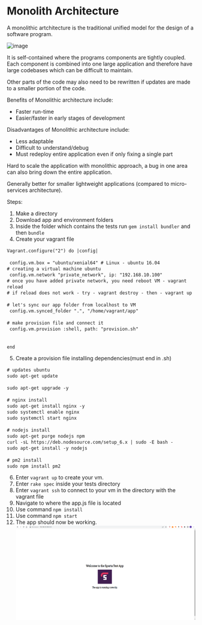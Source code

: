# Monolith Architecture 

A monolithic artchitecture is the traditional unified model for the design of a software program.

![image](https://user-images.githubusercontent.com/110126036/184668623-8d09484c-d224-46a2-9be8-e03a50f9c142.png)

It is self-contained where the programs components are tightly coupled. Each component is combined into one large application and therefore have large codebases which can be difficult to maintain. 

Other parts of the code may also need to be rewritten if updates are made to a smaller portion of the code.

Benefits of Monolithic architecture include:

- Faster run-time
- Easier/faster in early stages of development

Disadvantages of Monolithic architecture include:

- Less adaptable
- Difficult to understand/debug
- Must redeploy entire application even if only fixing a single part
  
Hard to scale the application with monolithic approach, a bug in one area can also bring down the entire application.

Generally better for  smaller lightweight applications (compared to micro-services architecture).

Steps:

1. Make a directory 
2. Download app and environment folders
3. Inside the folder which contains the tests run `gem install bundler` and then `bundle`
4. Create your vagrant file
```
Vagrant.configure("2") do |config|

 config.vm.box = "ubuntu/xenial64" # Linux - ubuntu 16.04
# creating a virtual machine ubuntu 
 config.vm.network "private_network", ip: "192.168.10.100"
# once you have added private network, you need reboot VM - vagrant reload
# if reload does not work - try - vagrant destroy - then - vagrant up 

# let's sync our app folder from localhost to VM
 config.vm.synced_folder ".", "/home/vagrant/app"  

# make provision file and connect it
 config.vm.provision :shell, path: "provision.sh"


end
```
5. Create a provision file installing dependencies(must end in .sh)
```
# updates ubuntu
sudo apt-get update

sudo apt-get upgrade -y

# nginx install
sudo apt-get install nginx -y
sudo systemctl enable nginx
sudo systemctl start nginx

# nodejs install
sudo apt-get purge nodejs npm
curl -sL https://deb.nodesource.com/setup_6.x | sudo -E bash -
sudo apt-get install -y nodejs

# pm2 install
sudo npm install pm2
```
6. Enter `vagrant up` to create your vm.
7. Enter `rake spec` inside your tests directory 
8. Enter `vagrant ssh` to connect to your vm in the directory with the vagrant file
9. Navigate to where the app.js file is located
10. Use command `npm install` 
11. Use command `npm start`
12. The app should now be working. 
![](app_working.PNG)
